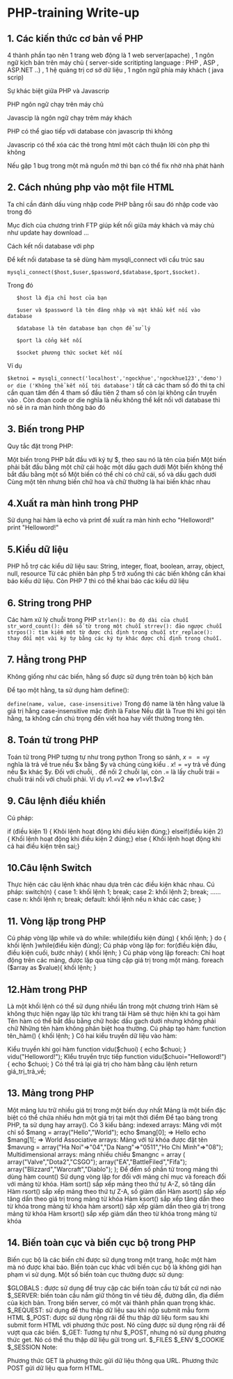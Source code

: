 # PHP-training Write-up 

## 1. Các kiến thức cơ bản về PHP
4 thành phần tạo nên 1 trang web động là 1 web server(apache) , 1 ngôn ngữ kịch bản trên máy chủ ( server-side scritipting language : PHP , ASP , ASP.NET ..) , 1 hệ quảng trị cơ sở dữ liệu , 1 ngôn ngữ phía máy khách ( java scrip)

Sự khác biệt giữa PHP và Javascrip 

PHP ngôn ngữ chạy trên máy chủ

Javascip là ngôn ngữ chạy trêm máy khách

PHP có thể giao tiếp với database còn javascrip thì không

Javascrip có thể xóa các thẻ trong html một cách thuận lời còn php thì không 

Nếu gặp 1 bug trong một mã nguồn mở thì bạn có thể fix nhờ nhà phát hành 

## 2. Cách nhúng php vào một file HTML

Ta chỉ cần đánh dấu vùng nhập code PHP bằng <?php   ?> rồi sau đó nhập code vào trong đó 

Mục đích của chương trình FTP giúp kết nối giữa máy khách và máy chủ như update hay download ...

Cách kết nối database với php

Để kết nối database ta sẽ dùng hàm mysqli_connect với cấu trúc sau

`mysqli_connect($host,$user,$password,$database,$port,$socket).`

Trong đó 

       $host là địa chỉ host của bạn

       $user và $password là tên đăng nhập và mật khẩu kết nối vào database

       $database là tên database bạn chọn để sử lý

       $port là cổng kết nối 

       $socket phương thức socket kết nối


Ví dụ 

`$ketnoi = mysqli_connect('localhost','ngockhue','ngockhue123','demo') or die ('Không thể kết nối tới database')`
tất cả các tham số đó thì ta chỉ cần quan tâm đến 4 tham số đầu tiên 2 tham số còn lại không cần truyền vào . Còn đoạn code or die nghĩa là nếu không thể kết nối với database thì nó sẽ in ra màn hình thông báo đó 
## 3. Biến trong PHP

Quy tắc đặt trong PHP:

Một biến trong PHP bắt đầu với ký tự $, theo sau nó là tên của biến
Một biến phải bắt đầu bằng một chữ cái hoặc một dấu gạch dưới
Một biến không thể bắt đầu bằng một số
Một biến có thể chỉ có chữ cái, số và dấu gạch dưới
Cùng một tên nhưng biến chữ hoa và chữ thường là hai biến khác nhau
## 4.Xuất ra màn hình trong PHP

Sử dụng hai hàm là echo và print để xuất ra màn hình echo "Helloword!" print "Helloword!"

## 5.Kiểu dữ liệu

PHP hỗ trợ các kiểu dữ liệu sau: String, integer, float, boolean, array, object, null, resource
Từ các phiên bản php 5 trở xuống thì các biến không cần khai báo kiểu dữ liệu. Còn PHP 7 thì có thể khai báo các kiểu dữ liệu

## 6. String trong PHP

Các hàm xử lý chuỗi trong PHP
`
strlen(): Đo độ dài của chuỗi
str_word_count(): đếm số từ trong một chuỗi
strrev(): đảo ngược chuỗi
strpos(): tìm kiếm một từ được chỉ định trong chuỗi
str_replace(): thay đổi một vài ký tự bằng các ký tự khác được chỉ định trong chuỗi.
`
## 7. Hằng trong PHP

Không giống như các biến, hằng số được sữ dụng trên toàn bộ kịch bản

Để tạo một hằng, ta sử dụng hàm define():

`define(name, value, case-insensitive)` 
Trong đó 
       name là tên hằng 
       value là giá trị hằng 
       case-insensitive mặc định là False 
Nếu đặt là True thì khi gọi tên hằng, ta không cần chú trọng đến viết hoa hay viết thường trong tên.
## 8. Toán tử trong PHP

Toán tử trong PHP tương tự như trong python
Trong so sánh, $x===$y nghĩa là trả về true nếu $x bằng $y và chúng cùng kiểu . $x!==$y trả về đúng nếu $x khác $y.
Đối với chuỗi, . để nối 2 chuỗi lại, còn .= là lấy chuỗi trái = chuỗi trái nối với chuỗi phải. Ví dụ $v1.=$v2 <=> $v1=$v1.$v2
## 9. Câu lệnh điều khiển

Cú pháp:

if (điều kiện 1)
{ Khôi lệnh hoạt động khi điều kiện đúng;}
elseif(điều kiện 2)
{ Khối lệnh hoạt động khi điều kiện 2 đúng;}
else
{ Khối lệnh hoạt động khi cả hai điều kiện trên sai;}
## 10.Câu lệnh Switch

Thực hiện các câu lệnh khác nhau dựa trên các điều kiện khác nhau.
Cú pháp:
switch(n)
{
    case 1:
        khối lệnh 1;
        break;
    case 2:
        khối lệnh 2;
        break;
    ......
    case n:
        khối lệnh n;
        break;
    default:
        khối lệnh nếu n khác các case;
}
## 11. Vòng lặp trong PHP

Cú pháp vòng lặp while và do while:
while(điều kiện đúng)
{
    khối lệnh;
}
do
{
    khối lệnh
}while(điều kiện đúng);
Cú pháp vòng lặp for:
for(điều kiện đầu, điều kiện cuối, bước nhảy)
{
    khối lệnh;
}
Cú pháp vòng lặp foreach: Chỉ hoạt động trên các mảng, được lặp qua từng cặp giá trị trong một mảng.
foreach ($array as $value){
    khối lệnh;
}
## 12.Hàm trong PHP

Là một khối lệnh có thể sử dụng nhiều lần trong một chương trình
Hàm sẽ không thực hiện ngay lập tức khi trang tải
Hàm sẽ thực hiện khi ta gọi hàm
Tên hàm có thể bắt đầu bằng chữ hoặc dấu gạch dưới nhưng không phải chữ
Những tên hàm không phân biệt hoa thường.
Cú pháp tạo hàm:
function tên_hàm()
{
    khối lệnh;
}
Có hai kiểu truyền dữ liệu vào hàm:

Kiểu truyền khi gọi hàm
function vidu($chuoi)
{
    echo $chuoi;
}
vidu("Helloword!");
KIểu truyền trực tiếp
function vidu($chuoi="Helloword!")
{
    echo $chuoi;
}
Có thể trả lại giá trị cho hàm bằng câu lệnh return giá_trị_trả_về;
## 13. Mảng trong PHP

Một mảng lưu trữ nhiều giá trị trong một biến duy nhất
Mảng là một biến đặc biệt có thể chứa nhiều hơn một giá trị tại một thời điểm
Để tạo bảng trong PHP, ta sử dụng hay array(). Có 3 kiểu bảng:
indexed arrays: Mảng với một chỉ số
$mang = array("Hello","World");
echo $mang[0]; => Hello
echo $mang[1[; => World
Associative arrays: Mảng với từ khóa được đặt tên
$mavung = array("Ha Noi"=>"04","Da Nang"=>"0511","Ho Chi Minh"=>"08");
Multidimensional arrays: mảng nhiều chiều
$mangnc = array
    (
        array("Valve","Dota2","CSGO");
        array("EA","BattleFiled","Fifa");
        array("Blizzard","Warcraft","Diablo");
    );
Để đếm số phần tử trong mảng thì dùng hàm count()
Sử dụng vòng lặp for đối với mảng chỉ mục và foreach đối với mảng từ khóa.
Hàm sort() sắp xếp mảng theo thứ tự A-Z, sô tăng dần
Hàm rsort() sắp xếp mảng theo thứ tự Z-A, số giảm dần
Hàm asort() sắp xếp tăng dần theo giá trị trong mảng từ khóa
Hàm ksort() sắp xếp tăng dần theo từ khóa trong mảng từ khóa
hàm arsort() sắp xếp giảm dần theo giá trị trong mảng từ khóa
Hàm krsort() sắp xếp giảm dần theo từ khóa trong mảng từ khóa
## 14. Biến toàn cục và biến cục bộ trong PHP

Biến cục bộ là các biến chỉ được sử dụng trong một trang, hoặc một hàm mà nó được khai báo.
Biến toàn cục khác với biến cục bộ là không giới hạn phạm vi sử dụng.
Một số biến toàn cục thường được sử dụng:

$GLOBALS : được sử dụng để truy cập các biến toàn cầu từ bất cứ nơi nào
$_SERVER: biến toàn cầu nắm giữ thông tin về tiêu đề, đường dẫn, địa điểm của kịch bản. Trong biến server, có một vài thành phần quan trọng khác.
$_REQUEST: sử dụng để thu thập dữ liệu sau khi nộp submit mẫu form HTML
$_POST: được sử dụng rộng rãi để thu thập dữ liệu form sau khi submit form HTML với phương thức post. Nó cũng được sử dụng rộng rãi để vượt qua các biến.
$_GET: Tương tự như $_POST, nhưng nó sử dụng phương thức get. Nó có thể thu thập dữ liệu gửi trong url.
$_FILES
$_ENV
$_COOKIE
$_SESSION
Note:

Phương thức GET là phương thức gửi dữ liệu thông qua URL. Phương thức POST gửi dữ liệu qua form HTML.



